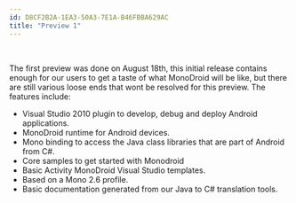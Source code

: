 ```yaml
---
id: D8CF2B2A-1EA3-50A3-7E1A-B46FBBA629AC
title: "Preview 1"
---
```


&nbsp;

The first preview was done on August 18th, this initial release contains
enough for our users to get a taste of what MonoDroid will be like, but there
are still various loose ends that wont be resolved for this preview. The
features include:

-  Visual Studio 2010 plugin to develop, debug and deploy Android applications. 
-  MonoDroid runtime for Android devices.
-  Mono binding to access the Java class libraries that are part of Android from C#. 
-  Core samples to get started with Monodroid
-  Basic Activity MonoDroid Visual Studio templates.
-  Based on a Mono 2.6 profile.
-  Basic documentation generated from our Java to C# translation tools.
